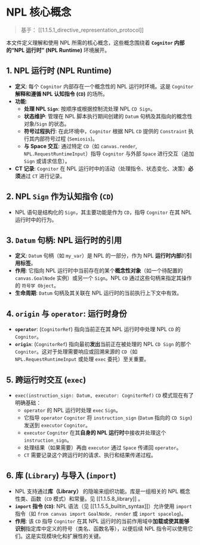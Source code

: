 # NPL 核心概念

> 基于： [[1.1.5.1_directive_representation_protocol]]

本文件定义理解和使用 NPL 所需的核心概念，这些概念围绕着 **`Cognitor` 内部的“NPL 运行时” (NPL Runtime)** 环境展开。

## 1. NPL 运行时 (NPL Runtime)

* **定义**: 每个 `Cognitor` 内部存在一个概念性的 NPL 运行时环境。这是 `Cognitor` **解释和遵循 NPL 认知指令 (`CD`)** 的场所。
* **功能**:
    * **处理 NPL `Sign`**: 按顺序或根据控制流处理 NPL `CD Sign`。
    * **状态维护**: 管理在 NPL 脚本执行期间创建的 `Datum` 句柄及其指向的概念性对象/`Sign` 的状态。
    * **符号过程执行**: 在此环境中，`Cognitor` 根据 NPL `CD` 提供的 `Constraint` 执行其内部符号过程 (`Semiosis`)。
    * **与 Space 交互**: 通过特定 `CD`（如 `canvas.render`, `NPL.RequestRuntimeInput`）指导 `Cognitor` 与外部 `Space` 进行交互（追加 `Sign` 或请求信息）。
* **CT 记录**: `Cognitor` 在 NPL 运行时中的活动（处理指令、状态变化、决策）**必须**通过 `CT` 进行记录。

## 2. NPL `Sign` 作为认知指令 (`CD`)

* NPL 语句是结构化的 `Sign`，其主要功能是作为 `CD`，指导 `Cognitor` 在其 NPL 运行时中的行为。

## 3. `Datum` 句柄: NPL 运行时的引用

* **定义**: `Datum` 句柄（如 `my_var`）是 NPL 的一部分，作为 NPL **运行时内部**的**引用标签**。
* **作用**: 它指向 NPL 运行时中当前存在的某个**概念性对象**（如一个待配置的 `canvas.GoalNode` 实例）或另一个 `Sign`。NPL `CD` 通过这些句柄来指定其操作的 `符号学 Object`。
* **生命周期**: `Datum` 句柄及其关联在 NPL 运行时的当前执行上下文中有效。

## 4. `origin` 与 `operator`: 运行时身份

* **`operator`**: (`CognitorRef`) 指向当前正在其 NPL 运行时中处理 NPL `CD` 的 `Cognitor`。
* **`origin`**: (`CognitorRef`) 指向最初**发出**当前正在被处理的 NPL `CD Sign` 的那个 `Cognitor`。这对于处理需要响应或回溯来源的 `CD`（如 `NPL.RequestRuntimeInput` 或处理 `exec` 委托）至关重要。

## 5. 跨运行时交互 (`exec`)

* `exec(instruction_sign: Datum, executor: CognitorRef)` `CD` 模式现在有了明确基础：
    * `operator` 的 NPL 运行时处理 `exec` `Sign`。
    * 它指导 `operator` `Cognitor` 将 `instruction_sign` (`Datum` 指向的 `CD Sign`) 发送到 `executor` `Cognitor`。
    * `executor` `Cognitor` 在其**自身的 NPL 运行时**中接收并处理这个 `instruction_sign`。
    * 处理结果（如果需要）再由 `executor` 通过 `Space` 传递回 `operator`。
    * `CT` 需要记录这个跨运行时的请求、执行和结果传递过程。

## 6. 库 (`Library`) 与导入 (`import`)

* NPL 支持通过**库（Library）** 的隐喻来组织功能。库是一组相关的 NPL 概念性类、函数（`CD` 模式）和常量。见 [[1.1.5.8_library]] 。
* **`import` 指令 (`CD`)**: NPL 语法（见 [[1.1.5.5_builtin_syntax]]）允许使用 `import` 指令（如 `from canvas import GoalNode, render` 或 `import spacelog`)。
* **作用**: 该 `CD` 指导 `Cognitor` 在其 NPL 运行时的当前作用域中**加载或使其能够识别**指定库中定义的符号（类名、函数名等），以便后续 NPL 指令可以使用它们。这是实现模块化和扩展性的关键。